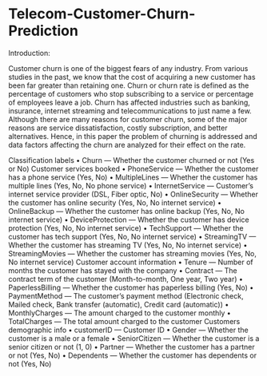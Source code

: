 # Telecom-Customer-Churn-Prediction


Introduction:


Customer churn is one of the biggest fears of any industry. From various studies in the past, we know that the cost of acquiring a new customer has been far greater than retaining one. Churn or churn rate is defined as the percentage of customers who stop subscribing to a service or percentage of employees leave a job. Churn has affected industries such as banking, insurance, internet streaming and telecommunications to just name a few. Although there are many reasons for customer churn, some of the major reasons are service dissatisfaction, costly subscription, and better alternatives. Hence, in this paper the problem of churning is addressed and data factors affecting the churn are analyzed for their effect on the rate.


Classification labels
•	Churn — Whether the customer churned or not (Yes or No)
Customer services booked
•	PhoneService — Whether the customer has a phone service (Yes, No)
•	MultipleLines — Whether the customer has multiple lines (Yes, No, No phone service)
•	InternetService — Customer’s internet service provider (DSL, Fiber optic, No)
•	OnlineSecurity — Whether the customer has online security (Yes, No, No internet service)
•	OnlineBackup — Whether the customer has online backup (Yes, No, No internet service)
•	DeviceProtection — Whether the customer has device protection (Yes, No, No internet service)
•	TechSupport — Whether the customer has tech support (Yes, No, No internet service)
•	StreamingTV — Whether the customer has streaming TV (Yes, No, No internet service)
•	StreamingMovies — Whether the customer has streaming movies (Yes, No, No internet service)
Customer account information
•	Tenure — Number of months the customer has stayed with the company
•	Contract — The contract term of the customer (Month-to-month, One year, Two year)
•	PaperlessBilling — Whether the customer has paperless billing (Yes, No)
•	PaymentMethod — The customer’s payment method (Electronic check, Mailed check, Bank transfer (automatic), Credit card (automatic))
•	MonthlyCharges — The amount charged to the customer monthly
•	TotalCharges — The total amount charged to the customer
Customers demographic info
•	customerID — Customer ID
•	Gender — Whether the customer is a male or a female
•	SeniorCitizen — Whether the customer is a senior citizen or not (1, 0)
•	Partner — Whether the customer has a partner or not (Yes, No)
•	Dependents — Whether the customer has dependents or not (Yes, No)

